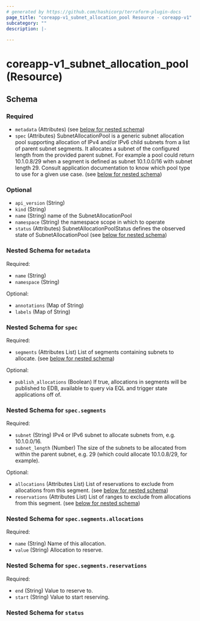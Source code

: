 ```yaml
---
# generated by https://github.com/hashicorp/terraform-plugin-docs
page_title: "coreapp-v1_subnet_allocation_pool Resource - coreapp-v1"
subcategory: ""
description: |-
  
---
```


# coreapp-v1_subnet_allocation_pool (Resource)





<!-- schema generated by tfplugindocs -->
## Schema

### Required

- `metadata` (Attributes) (see [below for nested schema](#nestedatt--metadata))
- `spec` (Attributes) SubnetAllocationPool is a generic subnet allocation pool supporting allocation of IPv4 and/or IPv6 child subnets from a list of parent subnet segments.
It allocates a subnet of the configured length from the provided parent subnet.
For example a pool could return 10.1.0.8/29 when a segment is defined as subnet 10.1.0.0/16 with subnet length 29.
Consult application documentation to know which pool type to use for a given use case. (see [below for nested schema](#nestedatt--spec))

### Optional

- `api_version` (String)
- `kind` (String)
- `name` (String) name of the SubnetAllocationPool
- `namespace` (String) the namespace scope in which to operate
- `status` (Attributes) SubnetAllocationPoolStatus defines the observed state of SubnetAllocationPool (see [below for nested schema](#nestedatt--status))

<a id="nestedatt--metadata"></a>
### Nested Schema for `metadata`

Required:

- `name` (String)
- `namespace` (String)

Optional:

- `annotations` (Map of String)
- `labels` (Map of String)


<a id="nestedatt--spec"></a>
### Nested Schema for `spec`

Required:

- `segments` (Attributes List) List of segments containing subnets to allocate. (see [below for nested schema](#nestedatt--spec--segments))

Optional:

- `publish_allocations` (Boolean) If true, allocations in segments will be published to EDB, available to query via EQL and trigger state applications off of.

<a id="nestedatt--spec--segments"></a>
### Nested Schema for `spec.segments`

Required:

- `subnet` (String) IPv4 or IPv6 subnet to allocate subnets from, e.g. 10.1.0.0/16.
- `subnet_length` (Number) The size of the subnets to be allocated from within the parent subnet, e.g. 29 (which could allocate 10.1.0.8/29, for example).

Optional:

- `allocations` (Attributes List) List of reservations to exclude from allocations from this segment. (see [below for nested schema](#nestedatt--spec--segments--allocations))
- `reservations` (Attributes List) List of ranges to exclude from allocations from this segment. (see [below for nested schema](#nestedatt--spec--segments--reservations))

<a id="nestedatt--spec--segments--allocations"></a>
### Nested Schema for `spec.segments.allocations`

Required:

- `name` (String) Name of this allocation.
- `value` (String) Allocation to reserve.


<a id="nestedatt--spec--segments--reservations"></a>
### Nested Schema for `spec.segments.reservations`

Required:

- `end` (String) Value to reserve to.
- `start` (String) Value to start reserving.




<a id="nestedatt--status"></a>
### Nested Schema for `status`
